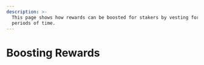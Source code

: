 ```yaml
---
description: >-
  This page shows how rewards can be boosted for stakers by vesting for longer
  periods of time.
---
```


# Boosting Rewards





